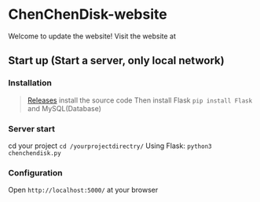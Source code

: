 # ChenChenDisk-website
Welcome to update the website!
Visit the website at 
## Start up (Start a server, only local network)
### Installation
> [Releases](https://github.com/ChenChenTown/ChenChenDisk-website/releases) install the source code
Then install Flask ```pip install Flask``` and MySQL(Database)
### Server start 
cd your project ```cd /yourprojectdirectry/```
Using Flask: ```python3 chenchendisk.py```
### Configuration
Open ```http://localhost:5000/``` at your browser
